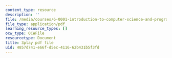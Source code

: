 ```yaml
---
content_type: resource
description: ''
file: /media/courses/6-0001-introduction-to-computer-science-and-programming-in-python-fall-2016/4857d741e66fd5ec411662b431b5f3fd_QaOHeMnpnmU.pdf
file_type: application/pdf
learning_resource_types: []
ocw_type: OCWFile
resourcetype: Document
title: 3play pdf file
uid: 4857d741-e66f-d5ec-4116-62b431b5f3fd
---
```

